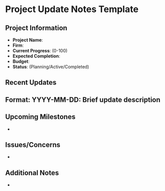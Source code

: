 # Project Update Notes Template

## Project Information
- **Project Name**: 
- **Firm**: 
- **Current Progress**: (0-100)
- **Expected Completion**: 
- **Budget**: 
- **Status**: (Planning/Active/Completed)

## Recent Updates
Format: YYYY-MM-DD: Brief update description
- 

## Upcoming Milestones
- 

## Issues/Concerns
- 

## Additional Notes
- 
